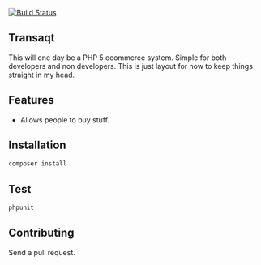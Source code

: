 [![Build Status](https://travis-ci.org/waxim/transaqt.svg?branch=master)](https://travis-ci.org/waxim/transaqt)

## Transaqt
This will one day be a PHP 5 ecommerce system. Simple for both developers and non developers. This is just layout for now to keep things straight in my head.

## Features
- Allows people to buy stuff.

## Installation
```php
composer install
```

## Test
```php
phpunit
```

## Contributing
Send a pull request.